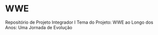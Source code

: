 # WWE
Repositório de Projeto Integrador I
Tema do Projeto:
WWE ao Longo dos Anos: Uma Jornada de Evolução
